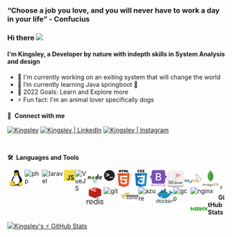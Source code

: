 ### “Choose a job you love, and you will never have to work a day in your life” - Confucius

### Hi there <img src="https://media.giphy.com/media/hvRJCLFzcasrR4ia7z/giphy.gif" width="25px"> 

#### I'm Kingsley, a Developer by nature with indepth skills in System Analysis and design

- 🔭 I'm currently working on an exiting system that will change the world
- 🌱 I’m currently learning Java springboot 🤣
- 🥅 2022 Goals: Learn and Explore more
- ⚡ Fun fact: I'm an animal lover specifically dogs

🔗 &nbsp;**Connect with me**
<p align="left">
 <a href="https://twitter.com/KMangwels" target="blank"><img align="center" src="https://raw.githubusercontent.com/rahuldkjain/github-profile-readme-generator/master/src/images/icons/Social/twitter.svg" alt="Kingsley" height="30" width="40" /></a>
 <a href="https://www.linkedin.com/in/kingsley-amaitsa/" target="blank"><img align="center" src="https://raw.githubusercontent.com/rahuldkjain/github-profile-readme-generator/master/src/images/icons/Social/linked-in-alt.svg" alt="Kingsley | LinkedIn" height="30" width="40" /></a>
 <a href="https://www.instagram.com/mangwels/" target="blank"><img align="center" src="https://raw.githubusercontent.com/rahuldkjain/github-profile-readme-generator/master/src/images/icons/Social/instagram.svg" alt="Kingsley | Instagram" height="30" width="40" /></a>
</p>

<br />

<b>🛠️&nbsp;&nbsp;Languages&nbsp;and&nbsp;Tools</b>

<p align="left">
  <a href="https://www.linux.org/" target="_blank">
    <img align="left" src="https://raw.githubusercontent.com/devicons/devicon/master/icons/linux/linux-original.svg" alt="linux" width="40px"/>
  </a>
  <a href="https://www.php.net" target="_blank">
    <img align="left" src="https://www.php.net/images/logos/new-php-logo.svg" alt="php" width="40px"/>
  </a>
 <a href = "https://laravel.com/" target = "_blank">
  <img align="left" alt="laravel" width="50px" src="https://png.pngitem.com/pimgs/s/578-5785080_laravel-6-logo-png-transparent-png.png" />
 </a>
 <a href = "https://developer.mozilla.org/en-US/docs/Web/JavaScript" target = "_blank">
   <img align="left" alt="JavaScript" width="26px" src="https://raw.githubusercontent.com/devicons/devicon/master/icons/javascript/javascript-original.svg" />
 </a>
 <a href = "https://vuejs.org/" target = "_blank">
  <img align="left" alt="VueJS" width="26px" src="https://vuejs.org/images/logo.svg" />
 </a>
 <a href = "https://nodejs.org" target = "_blank">
  <img align="left" alt="Node.js" width="40" src="https://github.com/Mangweli/Mangweli/blob/6505aaf103b65f43f31f144485b5d90204e3f7bf/pngwing.com.png" />
 </a>
 <a href = "" target = "_blank">
    <img align="left" alt="Terminal" width="26px" src="https://raw.githubusercontent.com/github/explore/80688e429a7d4ef2fca1e82350fe8e3517d3494d/topics/terminal/terminal.png" />
 </a>
 <a href="https://www.w3.org/html/" target="_blank">
   <img align = "left" src="https://raw.githubusercontent.com/devicons/devicon/master/icons/html5/html5-original-wordmark.svg" alt="html5" width="40" height="40"/>
 </a>
 <a href="https://www.w3schools.com/css/" target="_blank">
   <img align = "left" src="https://raw.githubusercontent.com/devicons/devicon/master/icons/css3/css3-original-wordmark.svg" alt="css3" width="40" height="40"/>
 </a>
 <a href="https://getbootstrap.com" target="_blank">
   <img align = "left" src="https://raw.githubusercontent.com/devicons/devicon/master/icons/bootstrap/bootstrap-plain-wordmark.svg" alt="bootstrap" width="40" height="40"/>
 </a>
 <a href="https://www.microsoft.com/en-us/sql-server" target="_blank">
  <img align = "left" src="https://github.com/Mangweli/Mangweli/blob/2f9c6c362d1efbd5f4054d81510fde2b250ce367/sqlserver.png" alt="mssql" width="40" height="40"/>
 </a>
 <a href="https://www.mysql.com/" target="_blank">
   <img align = "left" src="https://raw.githubusercontent.com/devicons/devicon/master/icons/mysql/mysql-original-wordmark.svg" alt="mysql" width="40" height="40"/>
 </a>
 <a href="https://www.mongodb.com/" target="_blank">
    <img align = "left" src="https://raw.githubusercontent.com/devicons/devicon/master/icons/mongodb/mongodb-original-wordmark.svg" alt="mongodb" width="40" height="40"/>
 </a>
 <a href="https://redis.io" target="_blank">
   <img  align = "left" src="https://raw.githubusercontent.com/devicons/devicon/master/icons/redis/redis-original-wordmark.svg" alt="redis" width="40" height="40"/>
 </a>
 <a href="https://git-scm.com/" target="_blank"> 
   <img align = "left" src="https://www.vectorlogo.zone/logos/git-scm/git-scm-icon.svg" alt="git" width="40" height="40"/>
 </a>
 <a href="https://aws.amazon.com" target="_blank">
  <img align = "left" src="https://raw.githubusercontent.com/devicons/devicon/master/icons/amazonwebservices/amazonwebservices-original-wordmark.svg" alt="aws" width="40" height="40"/>
 </a> 
 <a href="https://azure.microsoft.com/en-in/" target="_blank"> 
   <img align = "left" src="https://www.vectorlogo.zone/logos/microsoft_azure/microsoft_azure-icon.svg" alt="azure" width="40" height="40"/>
 </a>
 <a href="https://www.docker.com/" target="_blank">
  <img align = "left" src="https://raw.githubusercontent.com/devicons/devicon/master/icons/docker/docker-original-wordmark.svg" alt="docker" width="40" height="40"/>
 </a>
 <a href="https://cloud.google.com" target="_blank">
  <img align = "left" src="https://www.vectorlogo.zone/logos/google_cloud/google_cloud-icon.svg" alt="gcp" width="40" height="40"/>
 </a> 
  <a href="https://httpd.apache.org/" target="_blank">
  <img align = "left" src="https://e7.pngegg.com/pngimages/530/441/png-clipart-logo-apache-http-server-apache-software-foundation-computer-servers-web-server-apache-text-performance.png" alt="nginx" width="60" height = "30"/>
 </a>
 <a href="https://www.nginx.com" target="_blank">
  <img align = "left" src="https://raw.githubusercontent.com/devicons/devicon/master/icons/nginx/nginx-original.svg" alt="nginx" width="40" height="40"/>
 </a>
</p>
 
<br />
 
:zap: &nbsp;**GitHub Stats**
 
 [![Kingsley's :zap: GitHub Stats](https://github-readme-stats.vercel.app/api?username=Mangweli&count_private=true&show_icons=true&hide=contribs,stars&theme=monokai)](https://github.com/anuraghazra/github-readme-stats)


[linkedin]: https://www.linkedin.com/in/kingsley-amaitsa/

